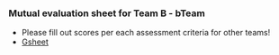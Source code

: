 ### Mutual evaluation sheet for Team B - bTeam

* Please fill out scores per each assessment criteria for other teams!
* [Gsheet](https://docs.google.com/spreadsheets/d/17XQEBs8OOGYWzbL9zCZVKhGrDpMKoieZQ2wVI6CGh7I/edit#gid=68907895)

